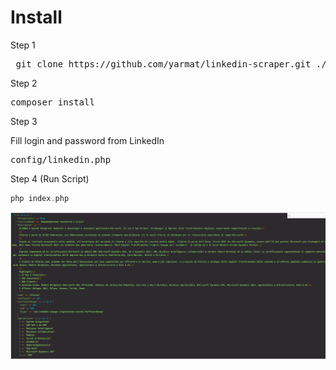# Install

Step 1
<pre>
 git clone https://github.com/yarmat/linkedin-scraper.git ./
</pre>

Step 2
<pre>
composer install
</pre>

Step 3

Fill login and password from LinkedIn
<pre>
config/linkedin.php
</pre>

Step 4 (Run Script)
```php
php index.php
```

![screenshot](screenshot.png)